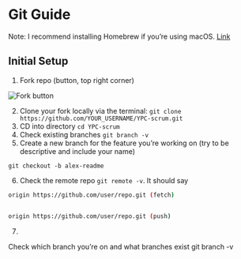 # Git Guide


Note: I recommend installing Homebrew if you’re using macOS. [Link](http://brew.sh/)


## Initial Setup
1. Fork repo (button, top right corner) 


![Fork button](https://github.com/alex-wap/gitguide/blob/master/fork.png)


2. Clone your fork locally via the terminal: `git clone https://github.com/YOUR_USERNAME/YPC-scrum.git`
3. CD into directory `cd YPC-scrum`
4. Check existing branches `git branch -v`
5. Create a new branch for the feature you’re working on (try to be descriptive and include your name) 


`git checkout -b alex-readme`


6. Check the remote repo `git remote -v`. It should say 


```bash
origin https://github.com/user/repo.git (fetch) 


origin https://github.com/user/repo.git (push)
```
7. 


Check which branch you’re on and what branches exist
git branch -v

